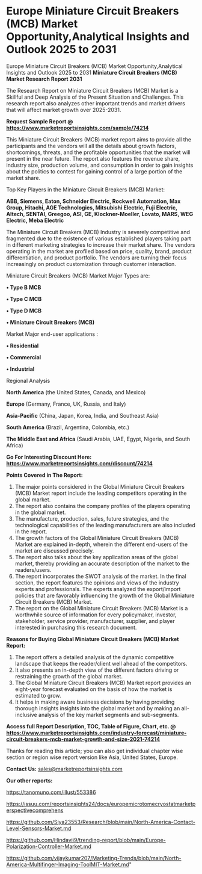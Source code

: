 # Europe Miniature Circuit Breakers (MCB) Market Opportunity,Analytical Insights and Outlook 2025 to 2031
 Europe Miniature Circuit Breakers (MCB) Market Opportunity,Analytical Insights and Outlook 2025 to 2031
<strong>Miniature Circuit Breakers (MCB) Market Research Report 2031</strong>

The Research Report on Miniature Circuit Breakers (MCB) Market is a Skillful and Deep Analysis of the Present Situation and Challenges. This research report also analyzes other important trends and market drivers that will affect market growth over 2025-2031.

<strong>Request Sample Report @ <a href=https://www.marketreportsinsights.com/sample/74214>https://www.marketreportsinsights.com/sample/74214</a></strong>

This Miniature Circuit Breakers (MCB) market report aims to provide all the participants and the vendors will all the details about growth factors, shortcomings, threats, and the profitable opportunities that the market will present in the near future. The report also features the revenue share, industry size, production volume, and consumption in order to gain insights about the politics to contest for gaining control of a large portion of the market share.

Top Key Players in the Miniature Circuit Breakers (MCB) Market:

<strong>ABB, Siemens, Eaton, Schneider Electric, Rockwell Automation, Max Group, Hitachi, AGE Technologies, Mitsubishi Electric, Fuji Electric, Altech, SENTAI, Greegoo, ASI, GE, Klockner-Moeller, Lovato, MARS, WEG Electric, Meba Electric</strong>

The Miniature Circuit Breakers (MCB) Industry is severely competitive and fragmented due to the existence of various established players taking part in different marketing strategies to increase their market share. The vendors operating in the market are profiled based on price, quality, brand, product differentiation, and product portfolio. The vendors are turning their focus increasingly on product customization through customer interaction.

Miniature Circuit Breakers (MCB) Market Major Types are:

<strong>• Type B MCB

• Type C MCB

• Type D MCB

• Miniature Circuit Breakers (MCB)</strong>

Market Major end-user applications :

<strong>• Residential

• Commercial

• Industrial</strong>

Regional Analysis

</u><strong><b>North America</b></strong> (the United States, Canada, and Mexico)

<strong><b>Europe </b></strong>(Germany, France, UK, Russia, and Italy)

<strong><b>Asia-Pacific</b></strong> (China, Japan, Korea, India, and Southeast Asia)

<strong><b>South America</b></strong> (Brazil, Argentina, Colombia, etc.)

<strong><b>The Middle East and Africa</b></strong> (Saudi Arabia, UAE, Egypt, Nigeria, and South Africa)

<strong>Go For Interesting Discount Here: <a href=https://www.marketreportsinsights.com/discount/74214>https://www.marketreportsinsights.com/discount/74214</a></strong>

<strong>Points Covered in The Report:</strong>
<ol>
  <li>The major points considered in the Global Miniature Circuit Breakers (MCB) Market report include the leading competitors operating in the global market.</li>
  <li>The report also contains the company profiles of the players operating in the global market.</li>
  <li>The manufacture, production, sales, future strategies, and the technological capabilities of the leading manufacturers are also included in the report.</li>
  <li>The growth factors of the Global Miniature Circuit Breakers (MCB) Market are explained in-depth, wherein the different end-users of the market are discussed precisely.</li>
  <li>The report also talks about the key application areas of the global market, thereby providing an accurate description of the market to the readers/users.</li>
  <li>The report incorporates the SWOT analysis of the market. In the final section, the report features the opinions and views of the industry experts and professionals. The experts analyzed the export/import policies that are favorably influencing the growth of the Global Miniature Circuit Breakers (MCB) Market.</li>
  <li>The report on the Global Miniature Circuit Breakers (MCB) Market is a worthwhile source of information for every policymaker, investor, stakeholder, service provider, manufacturer, supplier, and player interested in purchasing this research document.</li>
</ol>
<strong>Reasons for Buying Global Miniature Circuit Breakers (MCB) Market Report:</strong>

<ol>
  <li>The report offers a detailed analysis of the dynamic competitive landscape that keeps the reader/client well ahead of the competitors.</li>
  <li>It also presents an in-depth view of the different factors driving or restraining the growth of the global market.</li>
  <li>The Global Miniature Circuit Breakers (MCB) Market report provides an eight-year forecast evaluated on the basis of how the market is estimated to grow.</li>
  <li>It helps in making aware business decisions by having providing thorough insights insights into the global market and by making an all-inclusive analysis of the key market segments and sub-segments.</li>
</ol>
<strong>Access full Report Description, TOC, Table of Figure, Chart, etc. @ <a href=https://www.marketreportsinsights.com/industry-forecast/miniature-circuit-breakers-mcb-market-growth-and-size-2021-74214>https://www.marketreportsinsights.com/industry-forecast/miniature-circuit-breakers-mcb-market-growth-and-size-2021-74214</a></strong>


Thanks for reading this article; you can also get individual chapter wise section or region wise report version like Asia, United States, Europe.

<strong>Contact Us:</strong>
sales@marketreportsinsights.com

<strong>Our other reports:</strong>

<a href=https://tanomuno.com/illust/553386>https://tanomuno.com/illust/553386</a>

<a href=https://issuu.com/reportsinsights24/docs/europemicrotomecryostatmarketperspectivecomprehens>https://issuu.com/reportsinsights24/docs/europemicrotomecryostatmarketperspectivecomprehens</a>

<a href=https://github.com/Siya23553/Research/blob/main/North-America-Contact-Level-Sensors-Market.md>https://github.com/Siya23553/Research/blob/main/North-America-Contact-Level-Sensors-Market.md</a>

<a href=https://github.com/Hindavii9/trending-report/blob/main/Europe-Polarization-Controller-Market.md>https://github.com/Hindavii9/trending-report/blob/main/Europe-Polarization-Controller-Market.md</a>

<a href=https://github.com/vijaykumar207/Marketing-Trends/blob/main/North-America-Multifinger-Imaging-ToolMIT-Market.md>https://github.com/vijaykumar207/Marketing-Trends/blob/main/North-America-Multifinger-Imaging-ToolMIT-Market.md</a>"
